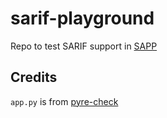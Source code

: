 # sarif-playground

Repo to test SARIF support in [SAPP](https://github.com/facebook/sapp/)

## Credits
`app.py` is from [pyre-check](https://github.com/facebook/pyre-check/)
